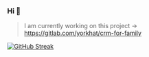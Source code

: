 ### Hi 👋
> I am currently working on this project -> https://gitlab.com/yorkhat/crm-for-family

[![GitHub Streak](http://github-readme-streak-stats.herokuapp.com?user=Antupod&date_format=M%20j%5B%2C%20Y%5D)](https://git.io/streak-stats)

